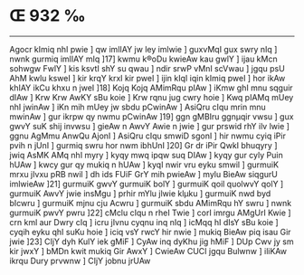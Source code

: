 # Œ 932 ‰
---
Agocr kImiq nhI pwie ] qw imlIAY jw ley imlwie ] guxvMqI gux swry
nIq ] nwnk gurmiq imlIAY mIq ]17] kwmu k®oDu kwieAw kau gwlY ] ijau
kMcn sohwgw FwlY ] kis ksvtI shY su qwau ] ndir srwP vMnI scVwau ]
jgqu psU AhM kwlu ksweI ] kir krqY krxI kir pweI ] ijin kIqI iqin
kImiq pweI ] hor ikAw khIAY ikCu khxu n jweI ]18] Kojq Kojq AMimRqu
pIAw ] iKmw ghI mnu sqguir dIAw ] Krw Krw AwKY sBu koie ] Krw rqnu
jug cwry hoie ] Kwq pIAMq mUey nhI jwinAw ] iKn mih mUey jw sbdu
pCwinAw ] AsiQru cIqu mrin mnu mwinAw ] gur ikrpw qy nwmu pCwinAw
]19] ggn gMBIru ggnµqir vwsu ] gux gwvY suK shij invwsu ] gieAw n
AwvY Awie n jwie ] gur prswid rhY ilv lwie ] ggnu AgMmu AnwQu
AjonI ] AsiQru cIqu smwiD sgonI ] hir nwmu cyiq iPir pvih n jUnI ]
gurmiq swru hor nwm ibhUnI ]20] Gr dr iPir QwkI bhuqyry ] jwiq AsMK
AMq nhI myry ] kyqy mwq ipqw suq DIAw ] kyqy gur cyly Puin hUAw ] kwcy
gur qy mukiq n hUAw ] kyqI nwir vru eyku smwil ] gurmuiK mrxu jIvxu pRB
nwil ] dh ids FUiF GrY mih pwieAw ] mylu BieAw siqgurU imlwieAw
]21] gurmuiK gwvY gurmuiK bolY ] gurmuiK qoil quolwvY qolY ] gurmuiK AwvY
jwie insMgu ] prhir mYlu jlwie klµku ] gurmuiK nwd byd bIcwru ]
gurmuiK mjnu cju Acwru ] gurmuiK sbdu AMimRqu hY swru ] nwnk gurmuiK pwvY
pwru ]22] cMclu cIqu n rheI Twie ] corI imrgu AMgUrI Kwie ] crn
kml aur Dwry cIq ] icru jIvnu cyqnu inq nIq ] icMqq hI dIsY sBu koie
] cyqih eyku qhI suKu hoie ] iciq vsY rwcY hir nwie ] mukiq BieAw piq
isau Gir jwie ]23] CIjY dyh KulY iek gMiF ] CyAw inq dyKhu jig hMiF ]
DUp Cwv jy sm kir jwxY ] bMDn kwit mukiq Gir AwxY ] CwieAw CUCI
jgqu Bulwnw ] iliKAw ikrqu Dury prvwnw ] CIjY jobnu jrUAw
####
